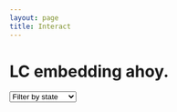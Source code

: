 ```yaml
---
layout: page
title: Interact
---
```

<div id="frontmatter">
  <h1>LC embedding ahoy.</h1>
  <select id="stateSelector">
    <option value="default">Filter by state</option>
    <option value="Alabama">Alabama</option>
    <option value="Alaska">Alaska</option>
    <option value="Arizona">Arizona</option>
    <option value="Arkansas">Arkansas</option>
    <option value="California">California</option>
    <option value="Colorado">Colorado</option>
    <option value="Connecticut">Connecticut</option>
    <option value="Delaware">Delaware</option>
    <option value="Florida">Florida</option>
    <option value="Georgia">Georgia</option>
    <option value="Hawaii">Hawaii</option>
    <option value="Idaho">Idaho</option>
    <option value="Illinois">Illinois</option>
    <option value="Indiana">Indiana</option>
    <option value="Iowa">Iowa</option>
    <option value="Kansas">Kansas</option>
    <option value="Kentucky">Kentucky</option>
    <option value="Louisiana">Louisiana</option>
    <option value="Maine">Maine</option>
    <option value="Maryland">Maryland</option>
    <option value="Massachusetts">Massachusetts</option>
    <option value="Michigan">Michigan</option>
    <option value="Minnesota">Minnesota</option>
    <option value="Mississippi">Mississippi</option>
    <option value="Missouri">Missouri</option>
    <option value="Montana">Montana</option>
    <option value="Nebraska">Nebraska</option>
    <option value="Nevada">Nevada</option>
    <option value="New Hampshire">New Hampshire</option>
    <option value="New Jersey">New Jersey</option>
    <option value="New Mexico">New Mexico</option>
    <option value="New York">New York</option>
    <option value="North Carolina">North Carolina</option>
    <option value="North Dakota">North Dakota</option>
    <option value="Ohio">Ohio</option>
    <option value="Oklahoma">Oklahoma</option>
    <option value="Oregon">Oregon</option>
    <option value="Pennsylvania">Pennsylvania</option>
    <option value="Rhode Island">Rhode Island</option>
    <option value="South Carolina">South Carolina</option>
    <option value="South Dakota">South Dakota</option>
    <option value="Tennessee">Tennessee</option>
    <option value="Texas">Texas</option>
    <option value="Utah">Utah</option>
    <option value="Vermont">Vermont</option>
    <option value="Virginia">Virginia</option>
    <option value="Washington">Washington</option>
    <option value="West Virginia">West Virginia</option>
    <option value="Wisconsin">Wisconsin</option>
    <option value="Wyoming">Wyoming</option>
  </select>
</div>

<div id="deepscatter" style="position:fixed;">
</div>

<script src="https://d3js.org/d3.v7.min.js"></script>

<script type = "module">
  import Scatterplot from './js/deepscatter.es.js';
  const select = d3.select
  window.select = select; // For the click function below.
  const prefs = {
    "source_url" : "{{ site.feather_files }}",
    "max_points" : 10000,
    "alpha" : .7, // Target saturation for the full page.
    "zoom_balance" : 0.09, // Rate at which points increase size. https://observablehq.com/@bmschmidt/zoom-strategies-for-huge-scatterplots-with-three-js
    "point_size": 7, // Default point size before application of size scaling
    "background_color": "#dfe2e8",
    "encoding": {
      "color": {
        field: "states",
        range: "category10",  // change this to get different color schemes, per https://observablehq.com/@d3/color-schemes
        domain: [-2047, 2047]
      },
      // labels/data/hover aren't working yet
      // "labels": ["collections", "title", "image_url", "date", "subjects", "url"],
      "x": {
        field: "x",
        transform: "literal"
      },
      "y": {
        field: "y",
        transform: "literal"
      }
    },
    "tooltip_html": (function(datum) {
      let image_url = datum["image_url"]
      let img = ''
      if (image_url) {
        img = `<img src="${datum["image_url"]}" alt="photograph of original document">`
      }
      let header = `<div class="tooltip header">${datum["collections"].slice(2, -2)}</div>`
      let title = `<h3 class="tooltip title">${datum["title"]}</h3>`
      let date = `<div class="tooltip date">${datum['date']} &mdash; <a href='${datum["url"]}'>original</a></div>`
      let description = `<div class="tooltip description">${datum['description'].slice(2, -2)}</div>`
      let listdata = '';
      const labels = [
        "date", "subjects", "url"
      ]

      // What's up with this weird replacement?
      // When quadfeather writes tiles, it uses single quotes to enclose
      // key/value pairs, even if the original csv used double quotes. This
      // makes them invalid JSON. (There's an exception, which is if the key
      // or value included an apostrophe. In this case quadfeather uses double
      // quotes to preserve the parse.)
      // We can't just do a global search/replace to turn ' into ", since some
      // ' characters are apostrophes and not delimiters.
      // Therefore, we:
      // 1) Find everything which is an apostrophe (that is, a ' surrounded by
      //    letters) and replace it with a placeholder, so it isn't caught up
      //    in step 2;
      // 2) Replace all remaining single quotes with double quotes;
      // 3) Switch the placeholder back to an apostrophe;
      const reg = /([a-zA-Z]+)'([a-zA-Z]+)/g
      let subjects = ''
      try {
        subjects = JSON.parse(
          datum['subjects'].replaceAll(reg, "$1!!!!!$2")
            .replaceAll("'", '"')
            .replaceAll("!!!!!", "'")
        )
      } catch (e) {
        console.log(datum['subjects'])
        subjects = 'nah'
      }

      let subjects_html = ''
      for (const subj of subjects) {
        // Why is subj an Object and not a dict? Dunno.
        let key = Object.keys(subj)[0]
        subjects_html += `<li><a href="${subj[key].replaceAll('&fo=json', '').replaceAll('fo=json', '')}">${key}</a></li>`
      }
      return `<div class="tooltip container">${header}${title}${date}<div>${description}${img}<ul class="subjects">${subjects_html}</ul></div></div>`;
     })
  };

  const colors = [
    JSON.parse(JSON.stringify(prefs.encoding.color))
  ]

  const plot = new Scatterplot("#deepscatter")
  plot.plotAPI(prefs);
  window.plot = plot; // For debugging

  let state = "['default']";

  document.getElementById('stateSelector').addEventListener('change', function() {
    state = `['${this.value}']`;

    if (state == "['default']") {
      prefs.encoding['filter'] = {
        "lambda": `states => true`
      }
    } else {
      // filter will be aliased to filter1
      prefs.encoding['filter'] = {
        "lambda": `states => (states.slice(2, -2) == ${state})`
      }
    }
    console.log(prefs.encoding)

    plot.plotAPI(prefs);
  });
</script>
